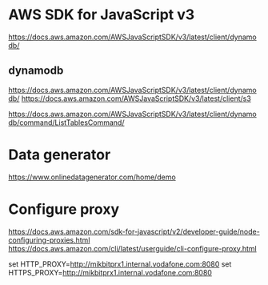 # AWS SDK for JavaScript v3
https://docs.aws.amazon.com/AWSJavaScriptSDK/v3/latest/client/dynamodb/

## dynamodb
https://docs.aws.amazon.com/AWSJavaScriptSDK/v3/latest/client/dynamodb/
https://docs.aws.amazon.com/AWSJavaScriptSDK/v3/latest/client/s3

https://docs.aws.amazon.com/AWSJavaScriptSDK/v3/latest/client/dynamodb/command/ListTablesCommand/

# Data generator
https://www.onlinedatagenerator.com/home/demo

# Configure proxy
https://docs.aws.amazon.com/sdk-for-javascript/v2/developer-guide/node-configuring-proxies.html
https://docs.aws.amazon.com/cli/latest/userguide/cli-configure-proxy.html

set HTTP_PROXY=http://mikbitprx1.internal.vodafone.com:8080
set HTTPS_PROXY=http://mikbitprx1.internal.vodafone.com:8080